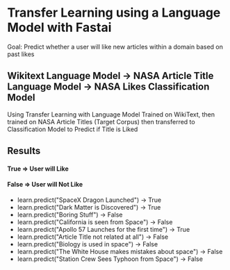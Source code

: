 # Transfer Learning using a Language Model with Fastai

Goal: Predict whether a user will like new articles within a domain based on past likes

## Wikitext Language Model -> NASA Article Title Language Model -> NASA Likes Classification Model

Using Transfer Learning with Language Model Trained on WikiText, then trained on NASA Article Titles (Target Corpus) then transferred to Classification Model to Predict if Title is Liked

## Results

#### True => User will Like
#### False => User will Not Like

* learn.predict("SpaceX Dragon Launched") -> True
* learn.predict("Dark Matter is Discovered") -> True
* learn.predict("Boring Stuff") -> False
* learn.predict("California is seen from Space") -> False
* learn.predict("Apollo 57 Launches for the first time") -> True
* learn.predict("Article Title not related at all") -> False
* learn.predict("Biology is used in space") -> False
* learn.predict("The White House makes mistakes about space") -> False
* learn.predict("Station Crew Sees Typhoon from Space") -> False
